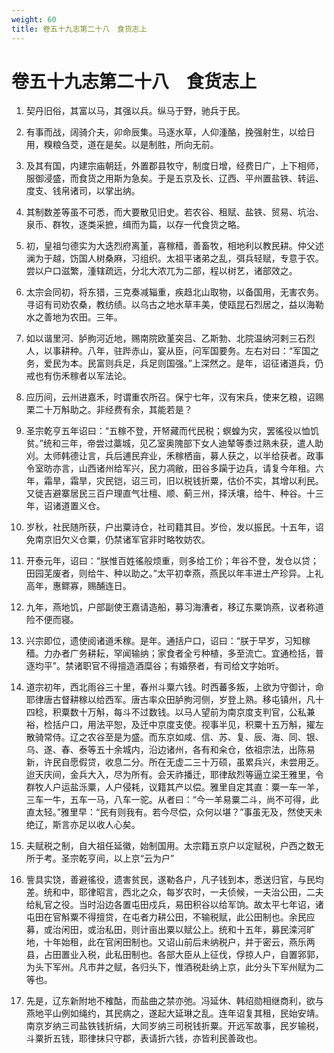 ```yaml
---
weight: 60
title: 卷五十九志第二十八　食货志上
---
```


# 卷五十九志第二十八　食货志上

1. <span id="卷五十九志第二十八　食货志上-1"></span>
契丹旧俗，其富以马，其强以兵。纵马于野，驰兵于民。

2. <span id="卷五十九志第二十八　食货志上-2"></span>
有事而战，阔骑介夫，卯命辰集。马逐水草，人仰湩酪，挽强射生，以给日用，糗粮刍茭，道在是矣。以是制胜，所向无前。

3. <span id="卷五十九志第二十八　食货志上-3"></span>
及其有国，内建宗庙朝廷，外置郡县牧守，制度日增，经费日广，上下相师，服御浸盛，而食货之用斯为急矣。于是五京及长、辽西、平州置盐铁、转运、度支、钱帛诸司，以掌出纳。

4. <span id="卷五十九志第二十八　食货志上-4"></span>
其制数差等虽不可悉，而大要散见旧史。若农谷、租赋、盐铁、贸易、坑治、泉币、群牧，逐类采摭，缉而为篇，以存一代食货之略。

5. <span id="卷五十九志第二十八　食货志上-5"></span>
初，皇祖匀德实为大迭烈府离堇，喜稼穑，善畜牧，相地利以教民耕。仲父述澜为于越，饬国人树桑麻，习组织。太祖平诸弟之乱，弭兵轻赋，专意于农。尝以户口滋繁，湩辖疏远，分北大浓兀为二部，程以树艺，诸部效之。

6. <span id="卷五十九志第二十八　食货志上-6"></span>
太宗会同初，将东猎，三克奏减辎重，疾趋北山取物，以备国用，无害农务。寻诏有司劝农桑，教纺绩。以乌古之地水草丰美，使瓯昆石烈居之，益以海勒水之善地为农田。三年。

7. <span id="卷五十九志第二十八　食货志上-7"></span>
如以谐里河、胪朐河近地，赐南院欧堇突吕、乙斯勃、北院温纳河剌三石烈人，以事耕种。八年，驻跸赤山，宴从臣，问军国要务。左右对曰：“军国之务，爱民为本。民富则兵足，兵足则国强。”上深然之。是年，诏征诸道兵，仍戒也有伤禾稼者以军法论。

8. <span id="卷五十九志第二十八　食货志上-8"></span>
应历间，云州进嘉禾，时谓重农所召。保宁七年，汉有宋兵，使来乞粮，诏赐栗二十万斛助之。非经费有余，其能若是？

9. <span id="卷五十九志第二十八　食货志上-9"></span>
圣宗乾亨五年诏曰：“五稼不登，开帑藏而代民税；螟蝗为灾，罢徭役以恤饥贫。”统和三年，帝尝过藁城，见乙室奥隗部下女人迪辇等黍过熟未获，遣人助刈。太师韩德让言，兵后逋民弃业，禾稼栖亩，募人获之，以半给获者。政事令室昉亦言，山西诸州给军兴，民力凋敝，田谷多躏于边兵，请复今年租。六年，霜旱，霜旱，灾民铠，诏三司，旧以税钱折粟，估价不实，其增以利民。又徙吉避寨居民三百户理直气壮檀、顺、蓟三州，择沃壤，给牛、种谷。十三年，诏诸道置义仓。

10. <span id="卷五十九志第二十八　食货志上-10"></span>
岁秋，社民随所获，户出粟诗仓，社司籍其目。岁俭，发以振民。十五年，诏免南京旧欠义仓粟，仍禁诸军官非时略牧妨农。

11. <span id="卷五十九志第二十八　食货志上-11"></span>
开泰元年，诏曰：“朕惟百姓徭般烦重，则多给工价；年谷不登，发仓以贷；田园芜废者，则给牛、种以助之。”太平初幸燕，燕民以年丰进土产珍异。上礼高年，惠鳏寡，赐酺连日。

12. <span id="卷五十九志第二十八　食货志上-12"></span>
九年，燕地饥，户部副使王嘉请造船，募习海漕者，移辽东粟饷燕，议者称道险不便而寝。

13. <span id="卷五十九志第二十八　食货志上-13"></span>
兴宗即位，遗使阅诸道禾稼。是年。通括户口，诏曰：“朕于早岁，习知稼穑。力办者广务耕耘，罕闻输纳；家食者全亏种植，多至流亡。宜通检括，普逐均平”。禁诸职官不得擅造酒糜谷；有婚祭者，有司给文字始听。

14. <span id="卷五十九志第二十八　食货志上-14"></span>
道宗初年，西北雨谷三十里，春州斗粟六钱。时西蕃多叛，上欲为守御计，命耶律唐古督耕稼以给西军。唐古率众田胪朐河侧，岁登上熟。移屯镇州，凡十四稔，积粟数十万斛，每斗不过数钱。以马人望前为南京度支判官，公私兼裕，检括户口，用法平恕，及迁中京度支使。视事半见，积粟十五万斛，擢左散骑常侍。辽之农谷至是为盛。而东京如咸、信、苏、复、辰、海、同、银、乌、遂、春、泰等五十余城内，沿边诸州，各有和籴仓，依祖宗法，出陈易新，许民自愿假贷，收息二分。所在无虚二三十万硕，虽累兵兴，未尝用乏。迨天庆间，金兵大入，尽为所有。会天祚播迁，耶律敌烈等逼立梁王雅里，令群牧人户运盐泺粟，人户侵耗，议籍其产以偿。雅里自定其直：粟一车一羊，三车一牛，五车一马，八车一驼。从者曰：“今一羊易粟二斗，尚不可得，此直太轻。”雅里早：“民有则我有。若今尽偿，众何以堪？”事虽无及，然使天未绝辽，斯言亦足以收人心矣。

15. <span id="卷五十九志第二十八　食货志上-15"></span>
夫赋税之制，自大祖任延徽，始制国用。太宗籍五京户以定赋税，户西之数无所于考。圣宗乾亨间，以上京“云为户”

16. <span id="卷五十九志第二十八　食货志上-16"></span>
訾具实饶，善避徭役，遗害贫民，遂勒各户，凡子钱到本，悉送归官，与民均差。统和中，耶律昭言，西北之众，每岁农时，一夫侦候，一夫治公田，二夫给糺官之役。当时沿边各置屯田戍兵，易田积谷以给军饷。故太平七年诏，诸屯田在官斛粟不得擅贷，在屯者力耕公田，不输税赋，此公田制也。余民应募，或治闲田，或治私田，则计亩出粟以赋公上。统和十五年，募民滦河旷地，十年始租，此在官闲田制也。又诏山前后未纳税户，并于密云，燕乐两县，占田置业入税，此私田制也。各部大臣从上征伐，俘掠人户，自置郛郭，为头下军州。凡市井之赋，各归头下，惟酒税赴纳上京，此分头下军州赋为二等也。

17. <span id="卷五十九志第二十八　食货志上-17"></span>
先是，辽东新附地不榷酤，而盐曲之禁亦弛。冯延休、韩绍勋相继商利，欲与燕地平山例如绳约，其民病之，遂起大延琳之乱。连年诏复其租，民始安靖。南京岁纳三司盐铁钱折绢，大同岁纳三司税钱折粟。开远军故事，民岁输税，斗粟折五钱，耶律抹只守郡，表请折六钱，亦皆利民善政也。
